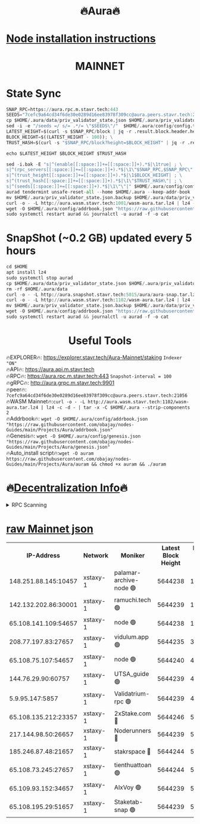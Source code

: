 <h1 align="center"> 🔥Aura🔥</h1>

[Node installation instructions](https://github.com/obajay/nodes-Guides/tree/main/Projects/Aura)
=
<h1 align="center"> MAINNET</h1>


# State Sync
```python
SNAP_RPC=https://aura.rpc.m.stavr.tech:443
SEEDS="7cefc9a64cd34f6de30e0289d16ee83978f309cc@aura.peers.stavr.tech:21056"
cp $HOME/.aura/data/priv_validator_state.json $HOME/.aura/priv_validator_state.json.backup
sed -i -e "/seeds =/ s/= .*/= \"$SEEDS\"/"  $HOME/.aura/config/config.toml
LATEST_HEIGHT=$(curl -s $SNAP_RPC/block | jq -r .result.block.header.height); \
BLOCK_HEIGHT=$((LATEST_HEIGHT - 100)); \
TRUST_HASH=$(curl -s "$SNAP_RPC/block?height=$BLOCK_HEIGHT" | jq -r .result.block_id.hash)

echo $LATEST_HEIGHT $BLOCK_HEIGHT $TRUST_HASH

sed -i.bak -E "s|^(enable[[:space:]]+=[[:space:]]+).*$|\1true| ; \
s|^(rpc_servers[[:space:]]+=[[:space:]]+).*$|\1\"$SNAP_RPC,$SNAP_RPC\"| ; \
s|^(trust_height[[:space:]]+=[[:space:]]+).*$|\1$BLOCK_HEIGHT| ; \
s|^(trust_hash[[:space:]]+=[[:space:]]+).*$|\1\"$TRUST_HASH\"| ; \
s|^(seeds[[:space:]]+=[[:space:]]+).*$|\1\"\"|" $HOME/.aura/config/config.toml
aurad tendermint unsafe-reset-all --home $HOME/.aura --keep-addr-book
mv $HOME/.aura/priv_validator_state.json.backup $HOME/.aura/data/priv_validator_state.json
curl -o - -L http://aura.wasm.stavr.tech:1001/wasm-aura.tar.lz4 | lz4 -c -d - | tar -x -C $HOME/.aura --strip-components 2
wget -O $HOME/.aura/config/addrbook.json "https://raw.githubusercontent.com/obajay/nodes-Guides/main/Projects/Aura/addrbook.json"
sudo systemctl restart aurad && journalctl -u aurad -f -o cat
```
# SnapShot (~0.2 GB) updated every 5 hours
```python
cd $HOME
apt install lz4
sudo systemctl stop aurad
cp $HOME/.aura/data/priv_validator_state.json $HOME/.aura/priv_validator_state.json.backup
rm -rf $HOME/.aura/data
curl -o - -L http://aura.snapshot.stavr.tech:5015/aura/aura-snap.tar.lz4 | lz4 -c -d - | tar -x -C $HOME/.aura --strip-components 2
curl -o - -L http://aura.wasm.stavr.tech:1102/wasm-aura.tar.lz4 | lz4 -c -d - | tar -x -C $HOME/.aura --strip-components 2
mv $HOME/.aura/priv_validator_state.json.backup $HOME/.aura/data/priv_validator_state.json
wget -O $HOME/.aura/config/addrbook.json "https://raw.githubusercontent.com/obajay/nodes-Guides/main/Projects/Aura/addrbook.json"
sudo systemctl restart aurad && journalctl -u aurad -f -o cat
```

 <h1 align="center"> Useful Tools</h1>

🔥EXPLORER🔥:     https://explorer.stavr.tech/Aura-Mainnet/staking        `Indexer "ON"` \
🔥API🔥:          https://aura.api.m.stavr.tech \
🔥RPC🔥:          https://aura.rpc.m.stavr.tech:443              `Snapshot-interval = 100` \
🔥gRPC🔥:         http://aura.grpc.m.stavr.tech:9901 \
🔥peer🔥:         `7cefc9a64cd34f6de30e0289d16ee83978f309cc@aura.peers.stavr.tech:21056` \
🔥WASM Mainnet🔥:`curl -o - -L http://aura.wasm.stavr.tech:1102/wasm-aura.tar.lz4 | lz4 -c -d - | tar -x -C $HOME/.aura --strip-components 2` \
🔥Addrbook🔥:  `wget -O $HOME/.aura/config/addrbook.json "https://raw.githubusercontent.com/obajay/nodes-Guides/main/Projects/Aura/addrbook.json"` \
🔥Genesis🔥:  `wget -O $HOME/.aura/config/genesis.json "https://raw.githubusercontent.com/obajay/nodes-Guides/main/Projects/Aura/genesis.json"` \
🔥Auto_install script🔥:`wget -O auram https://raw.githubusercontent.com/obajay/nodes-Guides/main/Projects/Aura/auram && chmod +x auram && ./auram`

🔥[Decentralization Info](https://github.com/obajay/StateSync-snapshots/tree/main/Projects/Aura/Decentralization)🔥
=

<details>
<summary>RPC Scanning</summary>

<h2 align="center"> We scan nodes in real time every 4 hours. And we provide the final result of RPC endpoints.
We cannot influence the operation of these nodes in any way. </h2>


```python
If Voting Power is higher than 0 --> then the Node is a validator of the network and may be subject to attack and be a potential threat to the chain.
```
```python
We marked such validators with a red symbol
```

</details>

[raw Mainnet json](https://rpc-check.auram.stavr.tech/auram/rpcauram_result.json)
=



<table><tr><th>IP-Address</th><th>Network</th><th>Moniker</th><th>Latest Block Height</th><th>Earliest Block Height</th><th>Catching Up</th><th>Tx Index</th><th>Voting Power</th><th>Scan Time</th></tr><tr><td>148.251.88.145:10457</td><td>xstaxy-1</td><td>palamar-archive-node 🟢</td><td>5644238</td><td>1</td><td>False</td><td>on</td><td>0</td><td>2024-03-28T16:48:30.168807607UTC</td></tr><tr><td>142.132.202.86:30001</td><td>xstaxy-1</td><td>ramuchi.tech 🟢</td><td>5644239</td><td>1</td><td>False</td><td>on</td><td>0</td><td>2024-03-28T16:48:38.140787913UTC</td></tr><tr><td>65.108.141.109:54657</td><td>xstaxy-1</td><td>node 🟢</td><td>5644238</td><td>151001</td><td>False</td><td>on</td><td>0</td><td>2024-03-28T16:48:30.461372676UTC</td></tr><tr><td>208.77.197.83:27657</td><td>xstaxy-1</td><td>vidulum.app 🟢</td><td>5644235</td><td>3205801</td><td>False</td><td>on</td><td>0</td><td>2024-03-28T16:48:11.644510058UTC</td></tr><tr><td>65.108.75.107:54657</td><td>xstaxy-1</td><td>node 🟢</td><td>5644240</td><td>4717763</td><td>False</td><td>on</td><td>0</td><td>2024-03-28T16:48:42.489355628UTC</td></tr><tr><td>144.76.29.90:60757</td><td>xstaxy-1</td><td>UTSA_guide 🟢</td><td>5644239</td><td>4778001</td><td>False</td><td>on</td><td>0</td><td>2024-03-28T16:48:37.712409909UTC</td></tr><tr><td>5.9.95.147:5857</td><td>xstaxy-1</td><td>Validatrium-rpc 🟢</td><td>5644239</td><td>4967682</td><td>False</td><td>on</td><td>0</td><td>2024-03-28T16:48:37.940175069UTC</td></tr><tr><td>65.108.135.212:23357</td><td>xstaxy-1</td><td>2xStake.com 🔴</td><td>5644246</td><td>5055501</td><td>False</td><td>off</td><td>530059</td><td>2024-03-28T16:49:14.185392264UTC</td></tr><tr><td>217.144.98.50:26657</td><td>xstaxy-1</td><td>Noderunners 🔴</td><td>5644239</td><td>5068001</td><td>False</td><td>off</td><td>2027400</td><td>2024-03-28T16:48:37.519793152UTC</td></tr><tr><td>185.246.87.48:21657</td><td>xstaxy-1</td><td>stakrspace 🔴</td><td>5644244</td><td>5122001</td><td>False</td><td>on</td><td>2000310</td><td>2024-03-28T16:49:03.390592967UTC</td></tr><tr><td>65.108.73.245:27657</td><td>xstaxy-1</td><td>tienthuattoan 🟢</td><td>5644244</td><td>5205795</td><td>False</td><td>on</td><td>0</td><td>2024-03-28T16:49:07.765227755UTC</td></tr><tr><td>65.109.93.152:34657</td><td>xstaxy-1</td><td>AlxVoy 🟢</td><td>5644239</td><td>5235523</td><td>False</td><td>on</td><td>0</td><td>2024-03-28T16:48:37.178764639UTC</td></tr><tr><td>65.108.195.29:51657</td><td>xstaxy-1</td><td>Staketab-snap 🟢</td><td>5644239</td><td>5329201</td><td>False</td><td>off</td><td>0</td><td>2024-03-28T16:48:36.884237096UTC</td></tr></table>
